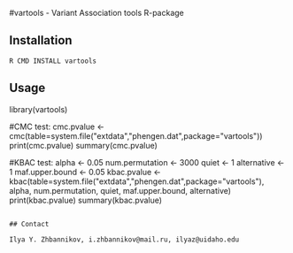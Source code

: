 #vartools - Variant Association tools R-package

## Installation

```R CMD INSTALL vartools```

## Usage

library(vartools)

#CMC test:
cmc.pvalue <- cmc(table=system.file("extdata","phengen.dat",package="vartools"))
print(cmc.pvalue)
summary(cmc.pvalue)

#KBAC test:
alpha <- 0.05
num.permutation <- 3000
quiet <- 1
alternative <- 1
maf.upper.bound <- 0.05
kbac.pvalue <- kbac(table=system.file("extdata","phengen.dat",package="vartools"), alpha, num.permutation, quiet, maf.upper.bound, alternative)
print(kbac.pvalue)
summary(kbac.pvalue)
```

## Contact

Ilya Y. Zhbannikov, i.zhbannikov@mail.ru, ilyaz@uidaho.edu